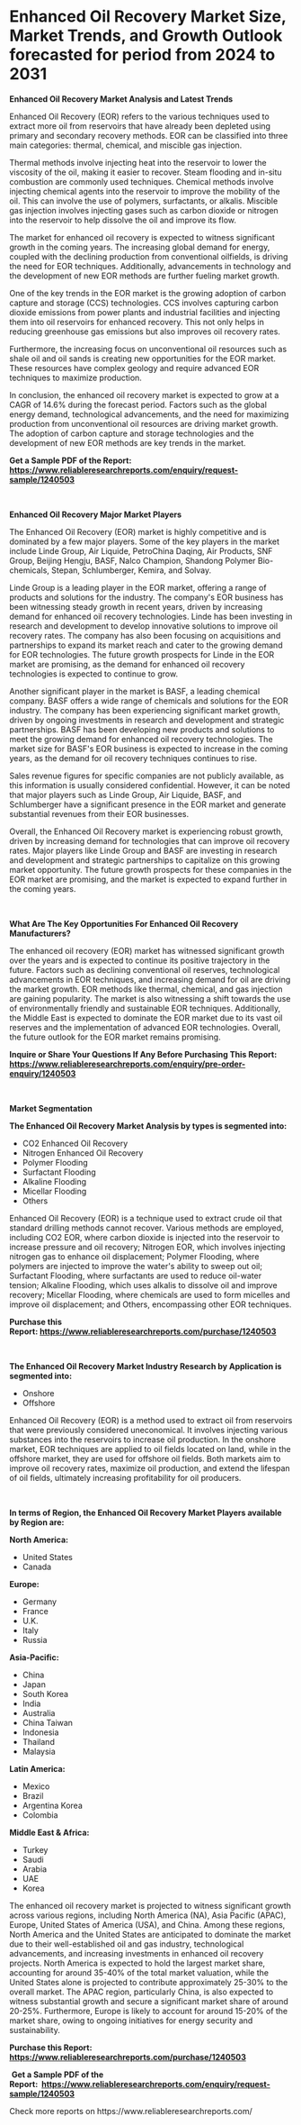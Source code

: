 <p><h1>Enhanced Oil Recovery Market Size, Market Trends, and Growth Outlook forecasted for period from 2024 to 2031</h1></p><p><strong>Enhanced Oil Recovery Market Analysis and Latest Trends</strong></p>
<p><p>Enhanced Oil Recovery (EOR) refers to the various techniques used to extract more oil from reservoirs that have already been depleted using primary and secondary recovery methods. EOR can be classified into three main categories: thermal, chemical, and miscible gas injection.</p><p>Thermal methods involve injecting heat into the reservoir to lower the viscosity of the oil, making it easier to recover. Steam flooding and in-situ combustion are commonly used techniques. Chemical methods involve injecting chemical agents into the reservoir to improve the mobility of the oil. This can involve the use of polymers, surfactants, or alkalis. Miscible gas injection involves injecting gases such as carbon dioxide or nitrogen into the reservoir to help dissolve the oil and improve its flow.</p><p>The market for enhanced oil recovery is expected to witness significant growth in the coming years. The increasing global demand for energy, coupled with the declining production from conventional oilfields, is driving the need for EOR techniques. Additionally, advancements in technology and the development of new EOR methods are further fueling market growth.</p><p>One of the key trends in the EOR market is the growing adoption of carbon capture and storage (CCS) technologies. CCS involves capturing carbon dioxide emissions from power plants and industrial facilities and injecting them into oil reservoirs for enhanced recovery. This not only helps in reducing greenhouse gas emissions but also improves oil recovery rates.</p><p>Furthermore, the increasing focus on unconventional oil resources such as shale oil and oil sands is creating new opportunities for the EOR market. These resources have complex geology and require advanced EOR techniques to maximize production.</p><p>In conclusion, the enhanced oil recovery market is expected to grow at a CAGR of 14.6% during the forecast period. Factors such as the global energy demand, technological advancements, and the need for maximizing production from unconventional oil resources are driving market growth. The adoption of carbon capture and storage technologies and the development of new EOR methods are key trends in the market.</p></p>
<p><strong>Get a Sample PDF of the Report:&nbsp; <a href="https://www.reliableresearchreports.com/enquiry/request-sample/1240503">https://www.reliableresearchreports.com/enquiry/request-sample/1240503</a></strong></p>
<p>&nbsp;</p>
<p><strong>Enhanced Oil Recovery Major Market Players</strong></p>
<p><p>The Enhanced Oil Recovery (EOR) market is highly competitive and is dominated by a few major players. Some of the key players in the market include Linde Group, Air Liquide, PetroChina Daqing, Air Products, SNF Group, Beijing Hengju, BASF, Nalco Champion, Shandong Polymer Bio-chemicals, Stepan, Schlumberger, Kemira, and Solvay.</p><p>Linde Group is a leading player in the EOR market, offering a range of products and solutions for the industry. The company's EOR business has been witnessing steady growth in recent years, driven by increasing demand for enhanced oil recovery technologies. Linde has been investing in research and development to develop innovative solutions to improve oil recovery rates. The company has also been focusing on acquisitions and partnerships to expand its market reach and cater to the growing demand for EOR technologies. The future growth prospects for Linde in the EOR market are promising, as the demand for enhanced oil recovery technologies is expected to continue to grow.</p><p>Another significant player in the market is BASF, a leading chemical company. BASF offers a wide range of chemicals and solutions for the EOR industry. The company has been experiencing significant market growth, driven by ongoing investments in research and development and strategic partnerships. BASF has been developing new products and solutions to meet the growing demand for enhanced oil recovery technologies. The market size for BASF's EOR business is expected to increase in the coming years, as the demand for oil recovery techniques continues to rise.</p><p>Sales revenue figures for specific companies are not publicly available, as this information is usually considered confidential. However, it can be noted that major players such as Linde Group, Air Liquide, BASF, and Schlumberger have a significant presence in the EOR market and generate substantial revenues from their EOR businesses.</p><p>Overall, the Enhanced Oil Recovery market is experiencing robust growth, driven by increasing demand for technologies that can improve oil recovery rates. Major players like Linde Group and BASF are investing in research and development and strategic partnerships to capitalize on this growing market opportunity. The future growth prospects for these companies in the EOR market are promising, and the market is expected to expand further in the coming years.</p></p>
<p>&nbsp;</p>
<p><strong>What Are The Key Opportunities For Enhanced Oil Recovery Manufacturers?</strong></p>
<p><p>The enhanced oil recovery (EOR) market has witnessed significant growth over the years and is expected to continue its positive trajectory in the future. Factors such as declining conventional oil reserves, technological advancements in EOR techniques, and increasing demand for oil are driving the market growth. EOR methods like thermal, chemical, and gas injection are gaining popularity. The market is also witnessing a shift towards the use of environmentally friendly and sustainable EOR techniques. Additionally, the Middle East is expected to dominate the EOR market due to its vast oil reserves and the implementation of advanced EOR technologies. Overall, the future outlook for the EOR market remains promising.</p></p>
<p><strong>Inquire or Share Your Questions If Any Before Purchasing This Report: <a href="https://www.reliableresearchreports.com/enquiry/pre-order-enquiry/1240503">https://www.reliableresearchreports.com/enquiry/pre-order-enquiry/1240503</a></strong></p>
<p>&nbsp;</p>
<p><strong>Market Segmentation</strong></p>
<p><strong>The Enhanced Oil Recovery Market Analysis by types is segmented into:</strong></p>
<p><ul><li>CO2 Enhanced Oil Recovery</li><li>Nitrogen Enhanced Oil Recovery</li><li>Polymer Flooding</li><li>Surfactant Flooding</li><li>Alkaline Flooding</li><li>Micellar Flooding</li><li>Others</li></ul></p>
<p><p>Enhanced Oil Recovery (EOR) is a technique used to extract crude oil that standard drilling methods cannot recover. Various methods are employed, including CO2 EOR, where carbon dioxide is injected into the reservoir to increase pressure and oil recovery; Nitrogen EOR, which involves injecting nitrogen gas to enhance oil displacement; Polymer Flooding, where polymers are injected to improve the water's ability to sweep out oil; Surfactant Flooding, where surfactants are used to reduce oil-water tension; Alkaline Flooding, which uses alkalis to dissolve oil and improve recovery; Micellar Flooding, where chemicals are used to form micelles and improve oil displacement; and Others, encompassing other EOR techniques.</p></p>
<p><strong>Purchase this Report:&nbsp;<a href="https://www.reliableresearchreports.com/purchase/1240503">https://www.reliableresearchreports.com/purchase/1240503</a></strong></p>
<p>&nbsp;</p>
<p><strong>The Enhanced Oil Recovery Market Industry Research by Application is segmented into:</strong></p>
<p><ul><li>Onshore</li><li>Offshore</li></ul></p>
<p><p>Enhanced Oil Recovery (EOR) is a method used to extract oil from reservoirs that were previously considered uneconomical. It involves injecting various substances into the reservoirs to increase oil production. In the onshore market, EOR techniques are applied to oil fields located on land, while in the offshore market, they are used for offshore oil fields. Both markets aim to improve oil recovery rates, maximize oil production, and extend the lifespan of oil fields, ultimately increasing profitability for oil producers.</p></p>
<p>&nbsp;</p>
<p><strong>In terms of Region, the Enhanced Oil Recovery Market Players available by Region are:</strong></p>
<p>
    <p> <strong> North America: </strong>
        <ul>
            <li>United States</li>
            <li>Canada</li>
        </ul>
        </p> 
    <p> <strong> Europe: </strong>
        <ul>
            <li>Germany</li>
            <li>France</li>
            <li>U.K.</li>
            <li>Italy</li>
            <li>Russia</li>
        </ul>
        </p> 
    <p> <strong> Asia-Pacific: </strong>
        <ul>
            <li>China</li>
            <li>Japan</li>
            <li>South Korea</li>
            <li>India</li>
            <li>Australia</li>
            <li>China Taiwan</li>
            <li>Indonesia</li>
            <li>Thailand</li>
            <li>Malaysia</li>
        </ul>
        </p> 
    <p> <strong> Latin America: </strong>
        <ul>
            <li>Mexico</li>
            <li>Brazil</li>
            <li>Argentina Korea</li>
            <li>Colombia</li>
        </ul>
        </p> 
    <p> <strong> Middle East & Africa: </strong>
        <ul>
            <li>Turkey</li>
            <li>Saudi</li>
            <li>Arabia</li>
            <li>UAE</li>
            <li>Korea</li>
        </ul>
    </p>
    </p>
<p><p>The enhanced oil recovery market is projected to witness significant growth across various regions, including North America (NA), Asia Pacific (APAC), Europe, United States of America (USA), and China. Among these regions, North America and the United States are anticipated to dominate the market due to their well-established oil and gas industry, technological advancements, and increasing investments in enhanced oil recovery projects. North America is expected to hold the largest market share, accounting for around 35-40% of the total market valuation, while the United States alone is projected to contribute approximately 25-30% to the overall market. The APAC region, particularly China, is also expected to witness substantial growth and secure a significant market share of around 20-25%. Furthermore, Europe is likely to account for around 15-20% of the market share, owing to ongoing initiatives for energy security and sustainability.</p></p>
<p><strong>Purchase this Report: <a href="https://www.reliableresearchreports.com/purchase/1240503">https://www.reliableresearchreports.com/purchase/1240503</a></strong></p>
<p>&nbsp;<strong>Get a Sample PDF of the Report:&nbsp;&nbsp;<a href="https://www.reliableresearchreports.com/enquiry/request-sample/1240503">https://www.reliableresearchreports.com/enquiry/request-sample/1240503</a></strong></p>
<p><strong></strong></p>
<p>Check more reports on https://www.reliableresearchreports.com/</p>